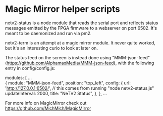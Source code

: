 # Magic Mirror helper scripts

netv2-status is a node module that reads the serial port and
reflects status messages emitted by the FPGA firmware to
a webserver on port 6502. It's meant to be daemonized and run via pm2.

netv2-term is an attempt at a magic mirror module. It never quite worked,
but it's an interesting curio to look at later on.

The status feed on the screen is instead done using "MMM-json-feed" (https://github.com/AlphamaxMedia/MMM-json-feed), with the
following entry in config/config.js:

   modules: [
...   
		{
		    module: "MMM-json-feed",
		    position: "top_left",
  		    config: {
			url: 'http://127.0.0.1:6502/',  // this comes from running "node netv2-status.js"
			updateInterval: 2000,
			title: "NeTV2 Status",
		    },
		},
...

For more info on MagicMirror check out https://github.com/MichMich/MagicMirror
